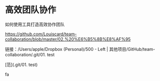 # 高效团队协作
如何使用工具打造高效协作团队


https://github.com/Louiscard/team-collaboration/blob/master/02.%20%E6%B5%8B%E8%AF%95



链接：/Users/apple/Dropbox (Personal)/500 - Left | 其他项目/GitHub/team-collaboration/.git/01. test

[范](.git/01. test)

fa
